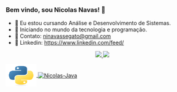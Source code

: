 ### Bem vindo, sou Nicolas Navas! 👋

- 🔭 Eu estou cursando Análise e Desenvolvimento de Sistemas. 
- 🌱 Iniciando no mundo da tecnologia e programação. 
- 💬 Contato: ninavassegato@gmail.com 
- 👔 Linkedin: https://www.linkedin.com/feed/

<div align="center">
  <a href="https://github.com/NicolasSegat0">
  <img height="180em" src="https://github-readme-stats.vercel.app/api?username=NicolasSegat0&show_icons=true&theme=dark&include_all_commits=true&count_private=true"/>
  <img height="180em" src="https://github-readme-stats.vercel.app/api/top-langs/?username=NicolasSegat0&layout=compact&langs_count=7&theme=dark"/>
</div>
 
 <img align="center" alt="Nicolas-Python" height="60" width="80" 
   src="https://raw.githubusercontent.com/devicons/devicon/master/icons/python/python-original.svg">
  <img align="center" alt="Nicolas-Java" height="60" width="80" 
   src="https://cdn.jsdelivr.net/gh/devicons/devicon/icons/java/java-plain.svg">
   
  
  
